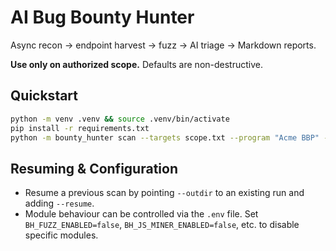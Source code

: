 # AI Bug Bounty Hunter

Async recon → endpoint harvest → fuzz → AI triage → Markdown reports.

**Use only on authorized scope.** Defaults are non-destructive.

## Quickstart
```bash
python -m venv .venv && source .venv/bin/activate
pip install -r requirements.txt
python -m bounty_hunter scan --targets scope.txt --program "Acme BBP" --template h1
```

## Resuming & Configuration

- Resume a previous scan by pointing `--outdir` to an existing run and adding `--resume`.
- Module behaviour can be controlled via the `.env` file.  Set `BH_FUZZ_ENABLED=false`,
  `BH_JS_MINER_ENABLED=false`, etc. to disable specific modules.
